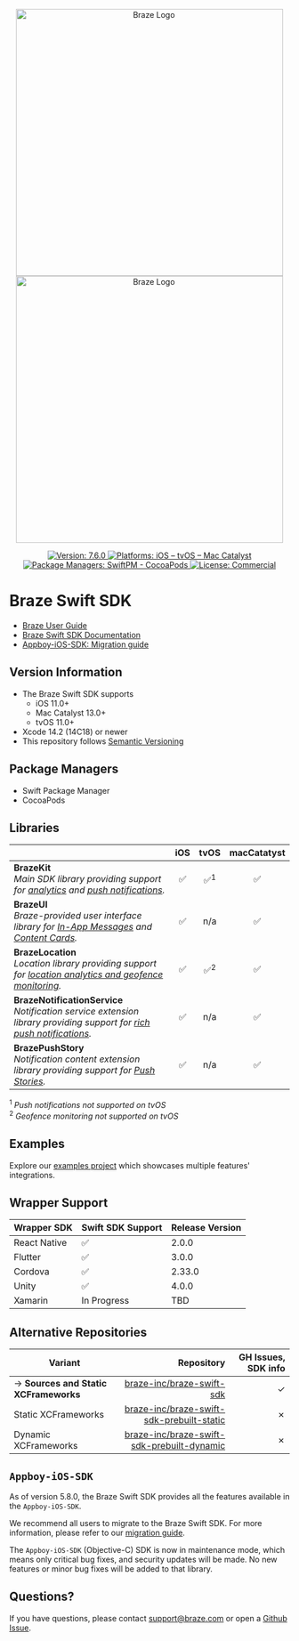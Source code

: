 <p align="center">
  <img width="480" alt="Braze Logo" src=".github/assets/logo-light.png#gh-light-mode-only" />
  <img width="480" alt="Braze Logo" src=".github/assets/logo-dark.png#gh-dark-mode-only" />
</p>

<p align="center">
  <a href="https://github.com/braze-inc/braze-swift-sdk/releases">
    <img src="https://badgen.net/badge/version/7.6.0/blue" alt="Version: 7.6.0">
  </a>
  <a href="#">
    <img src="https://badgen.net/badge/platforms/iOS%20%7C%20tvOS%20%7C%20Mac%20Catalyst/orange"
      alt="Platforms: iOS – tvOS – Mac Catalyst">
  </a>
  <a href="#">
    <img src="https://badgen.net/badge/package%20managers/SwiftPM%20%7C%20CocoaPods/green" alt="Package Managers: SwiftPM - CocoaPods">
  </a>
  <a href="https://github.com/braze-inc/braze-swift-sdk/blob/main/LICENSE">
    <img src="https://badgen.net/badge/license/Commercial/black" alt="License: Commercial">
  </a>
</p>

# Braze Swift SDK

- [Braze User Guide](https://www.braze.com/docs/user_guide/introduction/ "Braze User Guide")
- [Braze Swift SDK Documentation](https://braze-inc.github.io/braze-swift-sdk)
- [Appboy-iOS-SDK: Migration guide](https://braze-inc.github.io/braze-swift-sdk/documentation/braze/appboy-migration-guide)

## Version Information
- The Braze Swift SDK supports
  - iOS 11.0+
  - Mac Catalyst 13.0+
  - tvOS 11.0+
- Xcode 14.2 (14C18) or newer
- This repository follows [Semantic Versioning](https://semver.org/)

## Package Managers
- Swift Package Manager
- CocoaPods

## Libraries

<!-- Table generated with https://www.tablesgenerator.com/markdown_tables -->

|                                                                                                                             | iOS |     tvOS      | macCatatyst |
|-----------------------------------------------------------------------------------------------------------------------------|:---:|:-------------:|:-----------:|
| **BrazeKit**</br> _Main SDK library providing support for [analytics] and [push notifications]._                            |  ✅  | ✅<sup>1</sup> |      ✅      |
| **BrazeUI**</br> _Braze-provided user interface library for [In-App Messages] and [Content Cards]._                         |  ✅  |      n/a      |      ✅      |
| **BrazeLocation**</br> _Location library providing support for [location analytics and geofence monitoring]._               |  ✅  | ✅<sup>2</sup> |      ✅      |
| **BrazeNotificationService**</br> _Notification service extension library providing support for [rich push notifications]._ |  ✅  |      n/a      |      ✅      |
| **BrazePushStory**</br> _Notification content extension library providing support for [Push Stories]._                      |  ✅  |      n/a      |      ✅      |

<sup>1</sup> _Push notifications not supported on tvOS_</br>
<sup>2</sup> _Geofence monitoring not supported on tvOS_

[analytics]: https://www.braze.com/docs/user_guide/data_and_analytics/user_data_collection/sdk_data_collection/
[push notifications]: https://www.braze.com/docs/user_guide/message_building_by_channel/push
[In-App Messages]: https://www.braze.com/docs/user_guide/message_building_by_channel/in-app_messages
[Content Cards]: https://www.braze.com/docs/user_guide/message_building_by_channel/content_cards
[location analytics and geofence monitoring]: https://www.braze.com/docs/user_guide/engagement_tools/locations_and_geofences
[rich push notifications]: https://www.braze.com/docs/user_guide/message_building_by_channel/push/ios/rich_notifications/
[Push Stories]: https://www.braze.com/docs/user_guide/message_building_by_channel/push/advanced_push_options/push_stories/

## Examples

Explore our [examples project](/Examples) which showcases multiple features' integrations.

## Wrapper Support

| **Wrapper SDK** | Swift SDK Support | Release Version |
|-----------------|-------------------|-----------------|
| React Native    | ✅                 | 2.0.0           |
| Flutter         | ✅                 | 3.0.0           |
| Cordova         | ✅                 | 2.33.0          |
| Unity           | ✅                 | 4.0.0           |
| Xamarin         | In Progress       | TBD             |

## Alternative Repositories

| Variant                               |                                   Repository | GH Issues, SDK info |
|---------------------------------------|---------------------------------------------:|--------------------:|
| → **Sources and Static XCFrameworks** |                  [braze-inc/braze-swift-sdk] |                   ✓ |
| Static XCFrameworks                   |  [braze-inc/braze-swift-sdk-prebuilt-static] |                   ✗ |
| Dynamic XCFrameworks                  | [braze-inc/braze-swift-sdk-prebuilt-dynamic] |                   ✗ |

## `Appboy-iOS-SDK`

As of version 5.8.0, the Braze Swift SDK provides all the features available in the `Appboy-iOS-SDK`.

We recommend all users to migrate to the Braze Swift SDK. For more information, please refer to our [migration guide](https://braze-inc.github.io/braze-swift-sdk/documentation/braze/appboy-migration-guide).

The `Appboy-iOS-SDK` (Objective-C) SDK is now in maintenance mode, which means only critical bug fixes, and security updates will be made. No new features or minor bug fixes will be added to that library.

## Questions?

If you have questions, please contact [support@braze.com](mailto:support@braze.com) or open a [Github Issue](https://github.com/braze-inc/braze-swift-sdk/issues).

[braze-inc/braze-swift-sdk]: https://github.com/braze-inc/braze-swift-sdk
[braze-inc/braze-swift-sdk-prebuilt-static]: https://github.com/braze-inc/braze-swift-sdk-prebuilt-static
[braze-inc/braze-swift-sdk-prebuilt-dynamic]: https://github.com/braze-inc/braze-swift-sdk-prebuilt-dynamic